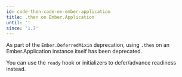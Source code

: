 ```yaml
---
id: code-then-code-on-ember-application
title: .then on Ember.Application
until: ''
since: '1.7'
---
```


As part of the `Ember.DeferredMixin` deprecation, using `.then` on an
Ember.Application instance itself has been deprecated.

You can use the `ready` hook or initializers to defer/advance readiness
instead.
